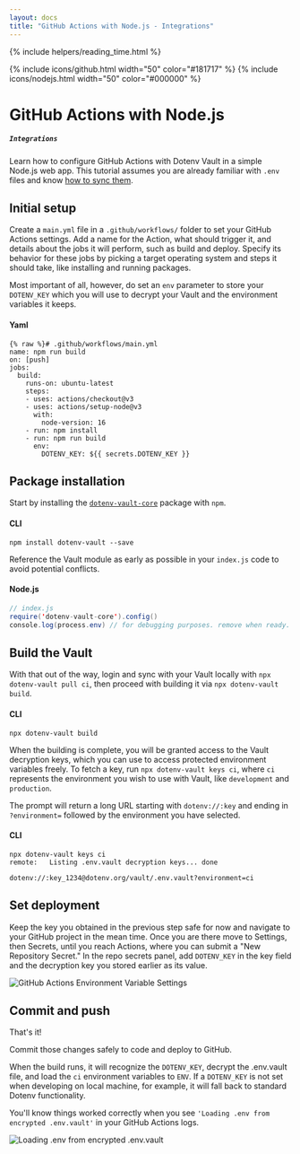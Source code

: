 ```yaml
---
layout: docs
title: "GitHub Actions with Node.js - Integrations"
---
```


{% include helpers/reading_time.html %}

{% include icons/github.html width="50" color="#181717" %}
{% include icons/nodejs.html width="50" color="#000000" %}


# __GitHub Actions with Node.js__
##### `Integrations`
Learn how to configure GitHub Actions with Dotenv Vault in a simple Node.js web app. This tutorial assumes you are already familiar with `.env` files and know [how to sync them](/docs/tutorials/sync).

## Initial setup
Create a `main.yml` file in a `.github/workflows/` folder to set your GitHub Actions settings. Add a name for the Action, what should trigger it, and details about the jobs it will perform, such as build and deploy. Specify its behavior for these jobs by picking a target operating system and steps it should take, like installing and running packages.

Most important of all, however, do set an `env` parameter to store your `DOTENV_KEY` which you will use to decrypt your Vault and the environment variables it keeps.

#### Yaml
```Yml
{% raw %}# .github/workflows/main.yml
name: npm run build
on: [push]
jobs:
  build:
    runs-on: ubuntu-latest
    steps:
    - uses: actions/checkout@v3
    - uses: actions/setup-node@v3
      with:
        node-version: 16
    - run: npm install
    - run: npm run build
      env:
        DOTENV_KEY: ${{ secrets.DOTENV_KEY }}
```

## Package installation
Start by installing the [`dotenv-vault-core`](https://github.com/dotenv-org/dotenv-vault-core) package with `npm`.

#### CLI
```shell
npm install dotenv-vault --save
```

Reference the Vault module as early as possible in your `index.js` code to avoid potential conflicts.

#### Node.js

```Java
// index.js
require('dotenv-vault-core').config()
console.log(process.env) // for debugging purposes. remove when ready.
```

## Build the Vault
With that out of the way, login and sync with your Vault locally with `npx dotenv-vault pull ci`, then proceed with building it via `npx dotenv-vault build`.

#### CLI

```shell
npx dotenv-vault build
```

When the building is complete, you will be granted access to the Vault decryption keys, which you can use to access protected environment variables freely. To fetch a key, run `npx dotenv-vault keys ci`, where `ci` represents the environment you wish to use with Vault, like `development` and `production`.

The prompt will return a long URL starting with `dotenv://:key` and ending in `?environment=` followed by the environment you have selected.

#### CLI

```shell
npx dotenv-vault keys ci
remote:   Listing .env.vault decryption keys... done

dotenv://:key_1234@dotenv.org/vault/.env.vault?environment=ci
```

## Set deployment
Keep the key you obtained in the previous step safe for now and navigate to your GitHub project in the mean time. Once you are there move to Settings, then Secrets, until you reach Actions, where you can submit a "New Repository Secret." In the repo secrets panel, add `DOTENV_KEY` in the key field and the decryption key you stored earlier as its value.

![GitHub Actions Environment Variable Settings](https://res.cloudinary.com/dotenv-org/image/upload/v1666841574/dotenv_github_actions_secrets_vault_key_jxn2sx.png)

<!-- {% include helpers/screenshot.html url="https://res.cloudinary.com/dotenv-org/image/upload/v1666841574/dotenv_github_actions_secrets_vault_key_jxn2sx.png" %} -->

## Commit and push

That's it!

Commit those changes safely to code and deploy to GitHub.

When the build runs, it will recognize the `DOTENV_KEY`, decrypt the .env.vault file, and load the `ci` environment variables to `ENV`. If a `DOTENV_KEY` is not set when developing on local machine, for example, it will fall back to standard Dotenv functionality.

You'll know things worked correctly when you see `'Loading .env from encrypted .env.vault'` in your GitHub Actions logs.

![Loading .env from encrypted .env.vault](https://res.cloudinary.com/dotenv-org/image/upload/v1666959610/dotenv_github_actions_encrypted_loading_env_rf1f95.png)

<!-- {% include helpers/screenshot.html url="https://res.cloudinary.com/dotenv-org/image/upload/v1666959610/dotenv_github_actions_encrypted_loading_env_rf1f95.png" %} -->
